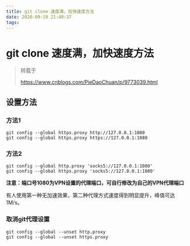 ```yaml
---
title: git clone 速度满，加快速度方法
date: 2020-09-19 21:40:37
tags:
---
```


# git clone 速度满，加快速度方法

> 转载于
>
> https://www.cnblogs.com/PieDaoChuan/p/9773039.html

## 设置方法

### 方法1

```
git config --global https.proxy http://127.0.0.1:1080
git config --global https.proxy https://127.0.0.1:1080
```

### 方法2

```
git config --global http.proxy 'socks5://127.0.0.1:1080'
git config --global https.proxy 'socks5://127.0.0.1:1080'
```

**注意：端口号1080为VPN设置的代理端口，可自行修改为自己的VPN代理端口**

有人使用第一种无加速效果，第二种代理方式速度得到明显提升，峰值可达1M/s。

### 取消git代理设置

```
git config --global --unset http.proxy
git config --global --unset https.proxy
```

